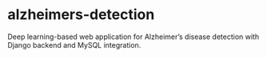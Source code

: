 # alzheimers-detection
Deep learning-based web application for Alzheimer’s disease detection with Django backend and MySQL integration.
